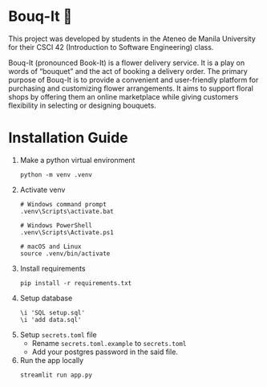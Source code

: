# Bouq-It 🌹
This project was developed by students in the Ateneo de Manila University for their CSCI 42 (Introduction to Software Engineering) class.

Bouq-It (pronounced Book-It) is a flower delivery service. 
It is a play on words of “bouquet” and the act of booking a delivery order. 
The primary purpose of Bouq-It is to provide a convenient and user-friendly platform for purchasing and customizing flower arrangements. 
It aims to support floral shops by offering them an online marketplace while giving customers flexibility in selecting or designing bouquets.


# Installation Guide
1. Make a python virtual environment
    ```
    python -m venv .venv
    ```
2. Activate venv
    ```
    # Windows command prompt
    .venv\Scripts\activate.bat

    # Windows PowerShell
    .venv\Scripts\Activate.ps1

    # macOS and Linux
    source .venv/bin/activate
    ```
3. Install requirements
    ```
    pip install -r requirements.txt
    ```
4. Setup database
    ```
    \i 'SQL setup.sql'
    \i 'add data.sql'
    ```
5. Setup `secrets.toml` file
    - Rename `secrets.toml.example` to `secrets.toml`
    - Add your postgres password in the said file.
6. Run the app locally
    ```
    streamlit run app.py
    ```
